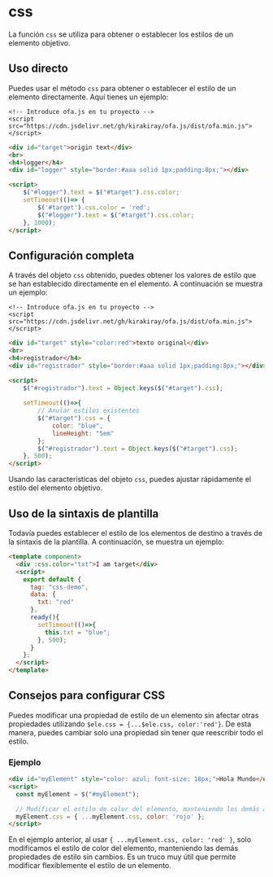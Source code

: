 # css

La función `css` se utiliza para obtener o establecer los estilos de un elemento objetivo.

## Uso directo

Puedes usar el método `css` para obtener o establecer el estilo de un elemento directamente. Aquí tienes un ejemplo:

<html-viewer>

```
<!-- Introduce ofa.js en tu proyecto -->
<script src="https://cdn.jsdelivr.net/gh/kirakiray/ofa.js/dist/ofa.min.js"></script>
```

```html
<div id="target">origin text</div>
<br>
<h4>logger</h4>
<div id="logger" style="border:#aaa solid 1px;padding:8px;"></div>

<script>
    $("#logger").text = $("#target").css.color;
    setTimeout(()=> {
        $('#target').css.color = 'red';
        $("#logger").text = $("#target").css.color;
    }, 1000);
</script>
```

</html-viewer>

## Configuración completa

A través del objeto `css` obtenido, puedes obtener los valores de estilo que se han establecido directamente en el elemento. A continuación se muestra un ejemplo:

<html-viewer>

```
<!-- Introduce ofa.js en tu proyecto -->
<script src="https://cdn.jsdelivr.net/gh/kirakiray/ofa.js/dist/ofa.min.js"></script>
```

```html
<div id="target" style="color:red">texto original</div>
<br>
<h4>registrador</h4>
<div id="registrador" style="border:#aaa solid 1px;padding:8px;"></div>

<script>
    $("#registrador").text = Object.keys($("#target").css);
   
    setTimeout(()=>{
        // Anular estilos existentes
        $("#target").css = {
            color: "blue",
            lineHeight: "5em"
        };
        $("#registrador").text = Object.keys($("#target").css);
    }, 500);
</script>
```

</html-viewer>

Usando las características del objeto `css`, puedes ajustar rápidamente el estilo del elemento objetivo.

## Uso de la sintaxis de plantilla

Todavía puedes establecer el estilo de los elementos de destino a través de la sintaxis de la plantilla. A continuación, se muestra un ejemplo:

<comp-viewer comp-name="css-demo">

```html
<template component>
  <div :css.color="txt">I am target</div>
  <script>
    export default {
      tag: "css-demo",
      data: {
        txt: "red"
      },
      ready(){
        setTimeout(()=>{
          this.txt = "blue";
        }, 500);
      }
    };
  </script>
</template>
```

</comp-viewer>

## Consejos para configurar CSS

Puedes modificar una propiedad de estilo de un elemento sin afectar otras propiedades utilizando `$ele.css = {...$ele.css, color:'red'}`. De esta manera, puedes cambiar solo una propiedad sin tener que reescribir todo el estilo.

### Ejemplo

```html
<div id="myElement" style="color: azul; font-size: 18px;">Hola Mundo</div>
<script>
  const myElement = $("#myElement");

  // Modificar el estilo de color del elemento, manteniendo los demás atributos de estilo sin cambios
  myElement.css = { ...myElement.css, color: 'rojo' };
</script>
```

En el ejemplo anterior, al usar `{ ...myElement.css, color: 'red' }`, solo modificamos el estilo de color del elemento, manteniendo las demás propiedades de estilo sin cambios. Es un truco muy útil que permite modificar flexiblemente el estilo de un elemento.